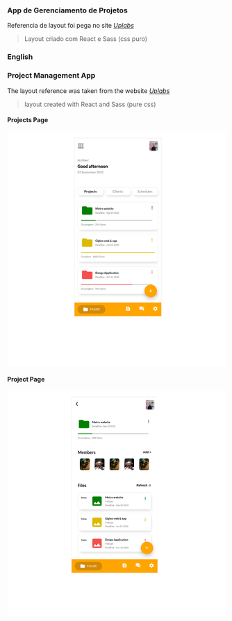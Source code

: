 ### App de Gerenciamento de Projetos

Referencia de layout foi pega no site *[Uplabs](https://www.uplabs.com/)*

> Layout criado com React e Sass (css puro)

### English
### Project Management App

The layout reference was taken from the website *[Uplabs](https://www.uplabs.com/)*

> layout created with React and Sass (pure css)

#### Projects Page

![Projects Page](/project-manage-1.png "projects page")

#### Project Page

![Project Page](/project-manage-2.png "project page")
